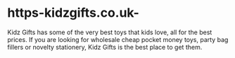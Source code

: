 # https-kidzgifts.co.uk-
Kidz Gifts has some of the very best toys that kids love, all for the best prices. If you are looking for wholesale cheap pocket money toys, party bag fillers or novelty stationery, Kidz Gifts is the best place to get them.
